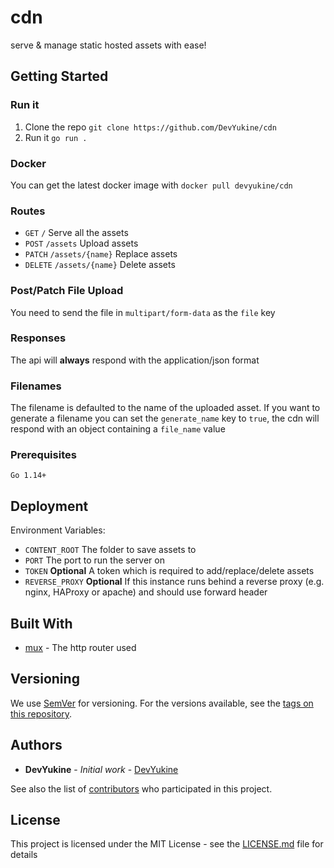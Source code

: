 # cdn

serve & manage static hosted assets with ease!

## Getting Started

### Run it

1. Clone the repo `git clone https://github.com/DevYukine/cdn`
2. Run it `go run .`

### Docker
You can get the latest docker image with `docker pull devyukine/cdn`


### Routes
  - `GET` `/` Serve all the assets
  - `POST` `/assets` Upload assets
  - `PATCH` `/assets/{name}` Replace assets
  - `DELETE` `/assets/{name}` Delete assets

### Post/Patch File Upload
You need to send the file in `multipart/form-data` as the `file` key

### Responses
The api will **always** respond with the application/json format

### Filenames
The filename is defaulted to the name of the uploaded asset. If you want to generate a filename you can set the `generate_name` key to `true`, the cdn will respond with an object containing a `file_name` value

### Prerequisites

```
Go 1.14+
```

## Deployment

Environment Variables:
  - `CONTENT_ROOT` The folder to save assets to
  - `PORT` The port to run the server on
  - `TOKEN` **Optional** A token which is required to add/replace/delete assets
  - `REVERSE_PROXY` **Optional** If this instance runs behind a reverse proxy (e.g. nginx, HAProxy or apache) and should use forward header

## Built With

* [mux](https://github.com/gorilla/mux) - The http router used

## Versioning

We use [SemVer](http://semver.org/) for versioning. For the versions available, see the [tags on this repository](https://github.com/DevYukine/cdn/tags). 

## Authors

* **DevYukine** - *Initial work* - [DevYukine](https://github.com/DevYukine)

See also the list of [contributors](https://github.com/DevYukine/cdn/contributors) who participated in this project.

## License

This project is licensed under the MIT License - see the [LICENSE.md](LICENSE.md) file for details